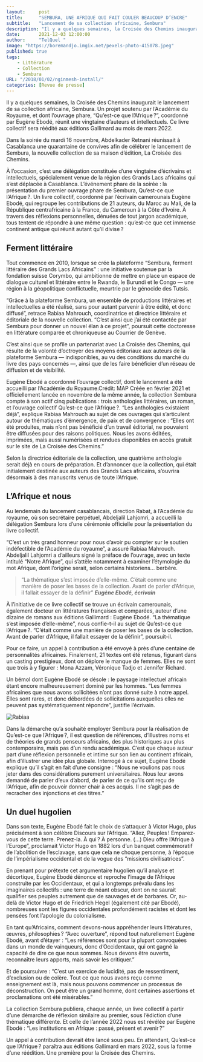 ```yaml
---
layout:     post 
title:      "SEMBURA, UNE AFRIQUE QUI FAIT COULER BEAUCOUP D’ENCRE"
subtitle:   "Lancement de sa collection africaine, Sembura"
description: "Il y a quelques semaines, la Croisée des Chemins inaugurait le lancement de sa collection africaine, Sembura. Un projet soutenu par l’Académie du Royaume, et dont l’ouvrage phare, “Qu’est-ce que l’Afrique ?”, coordonné par Eugène Ebodé, réunit une vingtaine d’auteurs et intellectuels. Ce livre collectif sera réédité aux éditions Gallimard au mois de mars 2022."
date:       2021-12-03 12:00:00
author:     "TelQuel "
image: "https://boremandjo.imgix.net/pexels-photo-415078.jpeg"
published: true
tags:
    - Littérature 
    - Collection
    - Sembura
URL: "/2018/01/02/nginmesh-install/"
categories: [Revue de presse]
---
```




 Il y a quelques semaines, la Croisée des Chemins inaugurait le lancement de sa collection africaine, Sembura. Un projet soutenu par l’Académie du Royaume, et dont l’ouvrage phare, “Qu’est-ce que l’Afrique ?”, coordonné par Eugène Ebodé, réunit une vingtaine d’auteurs et intellectuels. Ce livre collectif sera réédité aux éditions Gallimard au mois de mars 2022.


Dans la soirée du mardi 16 novembre, Abdelkader Retnani réunissait à Casablanca une quarantaine de convives afin de célébrer le lancement de Sembura, la nouvelle collection de sa maison d’édition, La Croisée des Chemins.

À l’occasion, c’est une délégation constituée d’une vingtaine d’écrivains et intellectuels, spécialement venue de la région des Grands Lacs africains qui s’est déplacée à Casablanca. L’événement phare de la soirée : la présentation du premier ouvrage phare de Sembura, Qu’est-ce que l’Afrique ?. Un livre collectif, coordonné par l’écrivain camerounais Eugène Ebodé, qui regroupe les contributions de 21 auteurs, du Maroc au Mali, de la République centrafricaine à la France, du Cameroun à la Côte d’Ivoire. À travers des réflexions personnelles, dénuées de tout jargon académique, tous tentent de répondre à une même question : qu’est-ce que cet immense continent antique qui réunit autant qu’il divise ?

## Ferment littéraire
Tout commence en 2010, lorsque se crée la plateforme “Sembura, ferment littéraire des Grands Lacs Africains” : une initiative soutenue par la fondation suisse Corymbo, qui ambitionne de mettre en place un espace de dialogue culturel et littéraire entre le Rwanda, le Burundi et le Congo — une région à la géopolitique conflictuelle, meurtrie par le génocide des Tutsis.

“Grâce à la plateforme Sembura, un ensemble de productions littéraires et intellectuelles a été réalisé, sans pour autant parvenir à être édité, et donc diffusé”, retrace Rabiaa Mahrouch, coordinatrice et directrice littéraire et éditoriale de la nouvelle collection. “C’est ainsi que j’ai été contactée par Sembura pour donner un nouvel élan à ce projet”, poursuit cette doctoresse en littérature comparée et chroniqueuse au Courrier de Genève.

C’est ainsi que se profile un partenariat avec La Croisée des Chemins, qui résulte de la volonté d’octroyer des moyens éditoriaux aux auteurs de la plateforme Sembura — indisponibles, au vu des conditions du marché du livre des pays concernés —, ainsi que de les faire bénéficier d’un réseau de diffusion et de visibilité.


Eugène Ebodé a coordonné l’ouvrage collectif, dont le lancement a été accueilli par l’Académie du Royaume.Crédit: MAP
Créée en février 2021 et officiellement lancée en novembre de la même année, la collection Sembura compte à son actif cinq publications : trois anthologies littéraires, un roman, et l’ouvrage collectif Qu’est-ce que l’Afrique ?. “Les anthologies existaient déjà”, explique Rabiaa Mahrouch au sujet de ces ouvrages qui s’articulent autour de thématiques d’émergence, de paix et de convergence : “Elles ont été produites, mais n’ont pas bénéficié d’un travail éditorial, ne pouvaient être diffusées pour des raisons politiques. Nous les avons éditées, imprimées, mais aussi numérisées et rendues disponibles en accès gratuit sur le site de La Croisée des Chemins.”

Selon la directrice éditoriale de la collection, une quatrième anthologie serait déjà en cours de préparation. Et d’annoncer que la collection, qui était initialement destinée aux auteurs des Grands Lacs africains, s’ouvrira désormais à des manuscrits venus de toute l’Afrique.

## L’Afrique et nous

Au lendemain du lancement casablancais, direction Rabat, à l’Académie du royaume, où son secrétaire perpétuel, Abdeljalil Lahjomri, a accueilli la délégation Sembura lors d’une cérémonie officielle pour la présentation du livre collectif.

“C’est un très grand honneur pour nous d’avoir pu compter sur le soutien indéfectible de l’Académie du royaume”, a assuré Rabiaa Mahrouch. Abdeljalil Lahjomri a d’ailleurs signé la préface de l’ouvrage, avec un texte intitulé “Notre Afrique”, qui s’attèle notamment à examiner l’étymologie du mot Afrique, dont l’origine serait, selon certains historiens… berbère.

> “La thématique s’est imposée d’elle-même. C’était comme une manière de poser les bases de la collection. Avant de parler d’Afrique, il fallait essayer de la définir”  ***Eugène Ebodé, écrivain***

À l’initiative de ce livre collectif se trouve un écrivain camerounais, également docteur en littératures françaises et comparées, auteur d’une dizaine de romans aux éditions Gallimard : Eugène Ebodé. “La thématique s’est imposée d’elle-même”, nous confie-t-il au sujet de Qu’est-ce que l’Afrique ?. “C’était comme une manière de poser les bases de la collection. Avant de parler d’Afrique, il fallait essayer de la définir”, poursuit-il.

Pour ce faire, un appel à contribution a été envoyé à près d’une centaine de personnalités africaines. Finalement, 21 textes ont été retenus, figurant dans un casting prestigieux, dont on déplore le manque de femmes. Elles ne sont que trois à y figurer : Mona Azzam, Véronique Tadjo et Jennifer Richard.

Un bémol dont Eugène Ebodé se désole : le paysage intellectuel africain étant encore malheureusement dominé par les hommes. “Les femmes africaines que nous avons sollicitées n’ont pas donné suite à notre appel. Elles sont rares, et donc débordées de sollicitations auxquelles elles ne peuvent pas systématiquement répondre”, justifie l’écrivain.

<!--more-->
![Rabiaa](https://boremandjo.imgix.net/_Y8A9291.JPG)

Dans la démarche qu’a souhaité employer Sembura pour la réalisation de Qu’est-ce que l’Afrique ?, il est question de références, d’illustres noms et de théories de grands penseurs africains, des plus historiques aux plus contemporains, mais pas d’un rendu académique. C’est que chaque auteur part d’une réflexion personnelle et intime sur son lien au continent africain, afin d’illustrer une idée plus globale. Interrogé à ce sujet, Eugène Ebodé explique qu’il s’agit en fait d’une consigne : “Nous ne voulions pas nous jeter dans des considérations purement universitaires. Nous leur avons demandé de parler d’eux d’abord, de parler de ce qu’ils ont reçu de l’Afrique, afin de pouvoir donner chair à ces acquis. Il ne s’agit pas de recracher des injonctions et des titres.”

## Un duel hugolien
Dans son texte, Eugène Ebodé fait le choix de s’attaquer à Victor Hugo, plus précisément à son célèbre Discours sur l’Afrique. “Allez, Peuples ! Emparez-vous de cette terre. Prenez-la. À qui ? À personne. (…) Dieu offre l’Afrique à l’Europe”, proclamait Victor Hugo en 1882 lors d’un banquet commémoratif de l’abolition de l’esclavage, sans que cela ne choque personne, à l’époque de l’impérialisme occidental et de la vogue des “missions civilisatrices”.

En prenant pour prétexte cet argumentaire hugolien qu’il analyse et décortique, Eugène Ebodé dénonce et reproche l’image de l’Afrique construite par les Occidentaux, et qui a longtemps prévalu dans les imaginaires collectifs : une terre de néant obscur, dont on ne saurait qualifier ses peuples autrement que de sauvages et de barbares. Or, au-delà de Victor Hugo et de Friedrich Hegel (également cité par Ebodé), nombreuses sont les figures occidentales profondément racistes et dont les pensées font l’apologie du colonialisme.

En tant qu’Africains, comment devons-nous appréhender leurs littératures, œuvres, philosophies ? “Avec ouverture”, répond tout naturellement Eugène Ebodé, avant d’étayer : “Les références sont pour la plupart convoquées dans un monde de vainqueurs, donc d’Occidentaux, qui ont gagné la capacité de dire ce que nous sommes. Nous devons être ouverts, reconnaître leurs apports, mais savoir les critiquer.”

Et de poursuivre : “C’est un exercice de lucidité, pas de ressentiment, d’exclusion ou de colère. Tout ce que nous avons reçu comme enseignement est là, mais nous pouvons commencer un processus de déconstruction. On peut être un grand homme, dont certaines assertions et proclamations ont été misérables.”

La collection Sembura publiera, chaque année, un livre collectif à partir d’une démarche de réflexion similaire au premier, sous l’édiction d’une thématique différente. Et celle de l’année 2022 nous est révélée par Eugène Ebodé : “Les institutions en Afrique : passé, présent et avenir ?”

Un appel à contribution devrait être lancé sous peu. En attendant, Qu’est-ce que l’Afrique ? paraîtra aux éditions Gallimard en mars 2022, sous la forme d’une réédition. Une première pour la Croisée des Chemins.